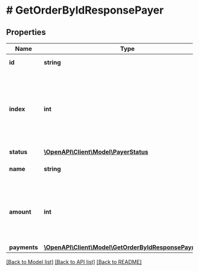 # # GetOrderByIdResponsePayer

## Properties

Name | Type | Description | Notes
------------ | ------------- | ------------- | -------------
**id** | **string** | The ID of the payer |
**index** | **int** | Index of the payer. The index is used to calculate the gradient of the payer&#39;s color and his position |
**status** | [**\OpenAPI\Client\Model\PayerStatus**](PayerStatus.md) |  |
**name** | **string** | Payer display name | [optional]
**amount** | **int** | Amount due by the payer expressed in the smallest unit of the currency. |
**payments** | [**\OpenAPI\Client\Model\GetOrderByIdResponsePayment[]**](GetOrderByIdResponsePayment.md) |  |

[[Back to Model list]](../../README.md#models) [[Back to API list]](../../README.md#endpoints) [[Back to README]](../../README.md)
